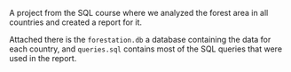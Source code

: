A project from the SQL course where we analyzed the forest area in 
all countries and created a report for it.

Attached there is the `forestation.db` a database containing the data for
each country, and `queries.sql` contains most of the SQL queries that 
were used in the report.
